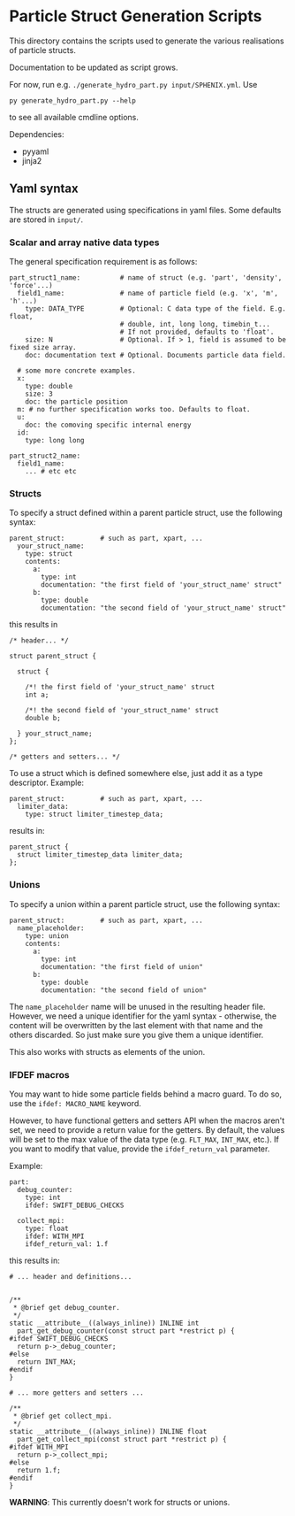 # Particle Struct Generation Scripts

This directory contains the scripts used to generate the various realisations of
particle structs.

Documentation to be updated as script grows.

For now, run e.g. `./generate_hydro_part.py input/SPHENIX.yml`.
Use

```
py generate_hydro_part.py --help
```

to see all available cmdline options.


Dependencies:
- pyyaml
- jinja2



## Yaml syntax

The structs are generated using specifications in yaml files.
Some defaults are stored in `input/`.

### Scalar and array native data types

The general specification requirement is as follows:


```
part_struct1_name:          # name of struct (e.g. 'part', 'density', 'force'...)
  field1_name:              # name of particle field (e.g. 'x', 'm', 'h'...)
    type: DATA_TYPE         # Optional: C data type of the field. E.g. float,
                            # double, int, long long, timebin_t...
                            # If not provided, defaults to 'float'.
    size: N                 # Optional. If > 1, field is assumed to be fixed size array.
    doc: documentation text # Optional. Documents particle data field.

  # some more concrete examples.
  x:
    type: double
    size: 3
    doc: the particle position
  m: # no further specification works too. Defaults to float.
  u:
    doc: the comoving specific internal energy
  id:
    type: long long

part_struct2_name:
  field1_name:
    ... # etc etc
```



### Structs

To specify a struct defined within a parent particle struct, use the following
syntax:

```
parent_struct:         # such as part, xpart, ...
  your_struct_name:
    type: struct
    contents:
      a:
        type: int
        documentation: "the first field of 'your_struct_name' struct"
      b:
        type: double
        documentation: "the second field of 'your_struct_name' struct"
```

this results in

```
/* header... */

struct parent_struct {

  struct {

    /*! the first field of 'your_struct_name' struct
    int a;

    /*! the second field of 'your_struct_name' struct
    double b;

  } your_struct_name;
};

/* getters and setters... */

```

To use a struct which is defined somewhere else, just add it as a type
descriptor. Example:

```
parent_struct:         # such as part, xpart, ...
  limiter_data:
    type: struct limiter_timestep_data;
```

results in:

```
parent_struct {
  struct limiter_timestep_data limiter_data;
};
```






### Unions

To specify a union within a parent particle struct, use the following
syntax:

```
parent_struct:         # such as part, xpart, ...
  name_placeholder:
    type: union
    contents:
      a:
        type: int
        documentation: "the first field of union"
      b:
        type: double
        documentation: "the second field of union"
```

The `name_placeholder` name will be unused in the resulting header file.
However, we need a unique identifier for the yaml syntax - otherwise, the
content will be overwritten by the last element with that name and the others
discarded. So just make sure you give them a unique identifier.

This also works with structs as elements of the union.






### IFDEF macros

You may want to hide some particle fields behind a macro guard. To do so, use
the ``ifdef: MACRO_NAME`` keyword.

However, to have functional getters and setters API when the macros aren't set,
we need to provide a return value for the getters. By default, the values will
be set to the max value of the data type (e.g. ``FLT_MAX``, ``INT_MAX``, etc.).
If you want to modify that value, provide the ``ifdef_return_val`` parameter.

Example:

```
part:
  debug_counter:
    type: int
    ifdef: SWIFT_DEBUG_CHECKS

  collect_mpi:
    type: float
    ifdef: WITH_MPI
    ifdef_return_val: 1.f
```

this results in:

```
# ... header and definitions...


/**
 * @brief get debug_counter.
 */
static __attribute__((always_inline)) INLINE int
  part_get_debug_counter(const struct part *restrict p) {
#ifdef SWIFT_DEBUG_CHECKS
  return p->_debug_counter;
#else
  return INT_MAX;
#endif
}

# ... more getters and setters ...

/**
 * @brief get collect_mpi.
 */
static __attribute__((always_inline)) INLINE float
  part_get_collect_mpi(const struct part *restrict p) {
#ifdef WITH_MPI
  return p->_collect_mpi;
#else
  return 1.f;
#endif
}

```

**WARNING**: This currently doesn't work for structs or unions.
